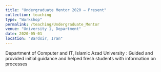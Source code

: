 ```yaml
---
title: "Undergraduate Mentor 2020 – Present"
collection: teaching
type: "Workshop"
permalink: /teaching/Undergraduate_Mentor
venue: "University 1, Department"
date: 2020-05-01
location: "Bardsir, Iran"
---
```


Department of Computer and IT, Islamic Azad University
:   Guided and provided initial guidance and helped fresh students with information on processes
